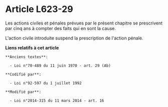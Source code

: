 # Article L623-29

Les actions civiles et pénales prévues par le présent chapitre se prescrivent par cinq ans à compter des faits qui en sont la
cause. 

L'action civile introduite suspend la prescription de l'action pénale.

**Liens relatifs à cet article**

	**Anciens textes**:

	  - Loi n°70-489 du 11 juin 1970 - art. 29 (Ab)

	**Codifié par**:

	  - Loi n°92-597 du 1 juillet 1992

	**Modifié par**:

	  - Loi n°2014-315 du 11 mars 2014 - art. 16

